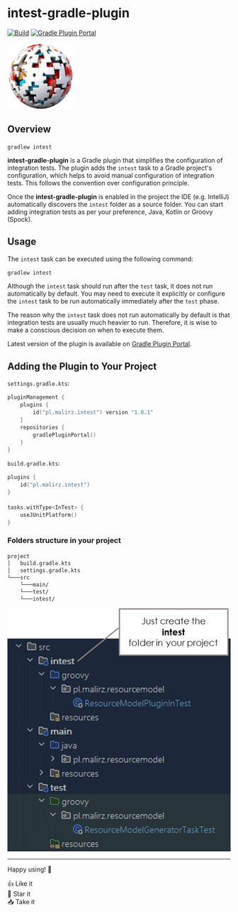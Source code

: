 # intest-gradle-plugin
[![Build](https://github.com/pmalirz/intest-gradle-plugin/actions/workflows/build.yaml/badge.svg)](https://github.com/pmalirz/intest-gradle-plugin/actions/workflows/build.yaml)
[![Gradle Plugin Portal](https://img.shields.io/badge/Version-1.0.1-green.svg)](https://plugins.gradle.org/plugin/pl.malirz.intest)


<img src="./docs/images/intest-logo.png" title="VShop Logo" width="150" height="150"/>

## Overview

`gradlew intest`

**intest-gradle-plugin** is a Gradle plugin that simplifies the configuration of integration tests. The plugin adds
the `intest` task to a Gradle project's configuration, which helps to avoid manual configuration of integration tests.
This follows the convention over configuration principle.

Once the **intest-gradle-plugin** is enabled in the project the IDE (e.g. IntelliJ) 
automatically discovers the `intest` folder as a source folder. 
You can start adding integration tests as per your preference, Java, Kotlin or Groovy (Spock).

## Usage

The `intest` task can be executed using the following command:

```bash
gradlew intest
```

Although the `intest` task should run after the `test` task, it does not run automatically by default. You may need to
execute it explicitly or configure the `intest` task to be run automatically immediately after the `test` phase.

The reason why the `intest` task does not run automatically by default is that integration tests are usually much
heavier to run. Therefore, it is wise to make a conscious decision on when to execute them.

Latest version of the plugin is available on [Gradle Plugin Portal](https://plugins.gradle.org/plugin/pl.malirz.intest).

## Adding the Plugin to Your Project

`settings.gradle.kts`:

```kotlin
pluginManagement {
    plugins {
        id("pl.malirz.intest") version "1.0.1"
    }
    repositories {
        gradlePluginPortal()
    }
}
```

`build.gradle.kts`:

```kotlin
plugins {
    id("pl.malirz.intest")
}

tasks.withType<InTest> {
    useJUnitPlatform()
}
```

### Folders structure in your project

```
project
│   build.gradle.kts
│   settings.gradle.kts
└───src
    └───main/
    └───test/
    └───intest/
```

<img src="./docs/images/intest-folder-structure.png" title="intest folder structure" />

---

Happy using! 👋

👍 Like it\
🌠 Star it\
📥 Take it
